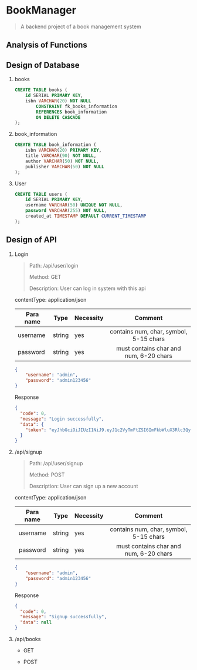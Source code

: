 # BookManager

> A backend project of a book management system

## Analysis of Functions

## Design of Database

1. books
   
   ```sql
   CREATE TABLE books (
       id SERIAL PRIMARY KEY,
       isbn VARCHAR(20) NOT NULL
           CONSTRAINT fk_books_information
           REFERENCES book_information
           ON DELETE CASCADE
   );
   ```

2. book_information
   
   ```sql
   CREATE TABLE book_information (
       isbn VARCHAR(20) PRIMARY KEY,
       title VARCHAR(90) NOT NULL,
       author VARCHAR(50) NOT NULL,
       publisher VARCHAR(50) NOT NULL
   );
   ```

3. User
   
   ```sql
   CREATE TABLE users (
       id SERIAL PRIMARY KEY,
       username VARCHAR(50) UNIQUE NOT NULL,
       password VARCHAR(255) NOT NULL,
       created_at TIMESTAMP DEFAULT CURRENT_TIMESTAMP
   );
   ```

## Design of API

1. Login
   
   > Path: /api/user/login
   > 
   > Method: GET
   > 
   > Description: User can log in system with this api
   
   contentType: application/json
   
   | Para name |  Type  | Necessity |                Comment                 |
   |-----------|:------:|-----------|:--------------------------------------:|
   | username  | string | yes       | contains num, char, symbol, 5-15 chars |
   | password  | string | yes       | must contains char and num, 6-20 chars |
   
   ```json
   {
       "username": "admin",
       "password": "admin123456"
   }
   ```
   
   Response
   
   ```json
   {
     "code": 0,
     "message": "Login successfully",
     "data": {
       "token": "eyJhbGciOiJIUzI1NiJ9.eyJ1c2VyTmFtZSI6ImFkbWluX3Rlc3QyIiwiZXhwIjoxNzM3Mzc0MTk1LCJpYXQiOjE3MzczNjY5OTV9.BicyNScAAO55FlgBcQCu6piOlDh9X0l7_d5cklILqfQ"
     }
   }
   ```

2. /api/signup
   
   > Path: /api/user/signup
   > 
   > Method: POST
   > 
   > Description: User can sign up a new account
   
   contentType: application/json
   
   | Para name |  Type  | Necessity |                Comment                 |
   |:---------:|:------:|-----------|:--------------------------------------:|
   | username  | string | yes       | contains num, char, symbol, 5-15 chars |
   | password  | string | yes       | must contains char and num, 6-20 chars |
   
   ```json
   {
       "username": "admin",
       "password": "admin123456"
   }
   ```
   
   Response
   
   ```json
   {
     "code": 0,
     "message": "Signup successfully",
     "data": null
   }
   ```
   
3. /api/books
   - GET
   
   - POST